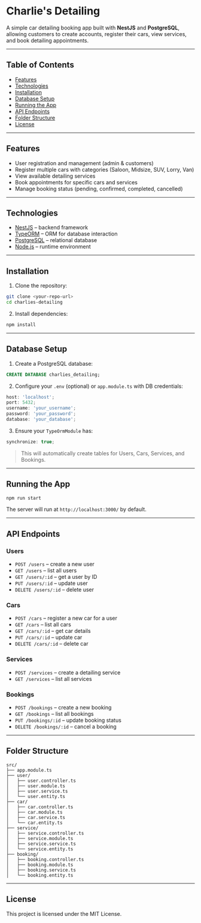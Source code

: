 # Charlie's Detailing

A simple car detailing booking app built with **NestJS** and **PostgreSQL**, allowing customers to create accounts, register their cars, view services, and book detailing appointments.

---

## Table of Contents

- [Features](#features)
- [Technologies](#technologies)
- [Installation](#installation)
- [Database Setup](#database-setup)
- [Running the App](#running-the-app)
- [API Endpoints](#api-endpoints)
- [Folder Structure](#folder-structure)
- [License](#license)

---

## Features

- User registration and management (admin & customers)
- Register multiple cars with categories (Saloon, Midsize, SUV, Lorry, Van)
- View available detailing services
- Book appointments for specific cars and services
- Manage booking status (pending, confirmed, completed, cancelled)

---

## Technologies

- [NestJS](https://nestjs.com/) – backend framework
- [TypeORM](https://typeorm.io/) – ORM for database interaction
- [PostgreSQL](https://www.postgresql.org/) – relational database
- [Node.js](https://nodejs.org/) – runtime environment

---

## Installation

1. Clone the repository:

```bash
git clone <your-repo-url>
cd charlies-detailing
```

2. Install dependencies:

```bash
npm install
```

---

## Database Setup

1. Create a PostgreSQL database:

```sql
CREATE DATABASE charlies_detailing;
```

2. Configure your `.env` (optional) or `app.module.ts` with DB credentials:

```ts
host: 'localhost';
port: 5432;
username: 'your_username';
password: 'your_password';
database: 'your_database';
```

3. Ensure your `TypeOrmModule` has:

```ts
synchronize: true;
```

> This will automatically create tables for Users, Cars, Services, and Bookings.

---

## Running the App

```bash
npm run start
```

The server will run at `http://localhost:3000/` by default.

---

## API Endpoints

### Users

- `POST /users` – create a new user
- `GET /users` – list all users
- `GET /users/:id` – get a user by ID
- `PUT /users/:id` – update user
- `DELETE /users/:id` – delete user

### Cars

- `POST /cars` – register a new car for a user
- `GET /cars` – list all cars
- `GET /cars/:id` – get car details
- `PUT /cars/:id` – update car
- `DELETE /cars/:id` – delete car

### Services

- `POST /services` – create a detailing service
- `GET /services` – list all services

### Bookings

- `POST /bookings` – create a new booking
- `GET /bookings` – list all bookings
- `PUT /bookings/:id` – update booking status
- `DELETE /bookings/:id` – cancel a booking

---

## Folder Structure

```
src/
├── app.module.ts
├── user/
│   ├── user.controller.ts
│   ├── user.module.ts
│   ├── user.service.ts
│   └── user.entity.ts
├── car/
│   ├── car.controller.ts
│   ├── car.module.ts
│   ├── car.service.ts
│   └── car.entity.ts
├── service/
│   ├── service.controller.ts
│   ├── service.module.ts
│   ├── service.service.ts
│   └── service.entity.ts
├── booking/
│   ├── booking.controller.ts
│   ├── booking.module.ts
│   ├── booking.service.ts
│   └── booking.entity.ts
```

---

## License

This project is licensed under the MIT License.
